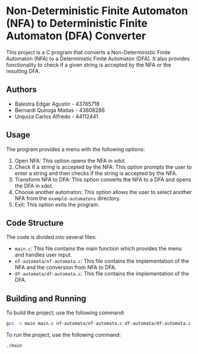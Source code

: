 # Non-Deterministic Finite Automaton (NFA) to Deterministic Finite Automaton (DFA) Converter

This project is a C program that converts a Non-Deterministic Finite Automaton (NFA) to a Deterministic Finite Automaton (DFA). It also provides functionality to check if a given string is accepted by the NFA or the resulting DFA.

## Authors
- Balestra Edgar Agustin - 43765718
- Bernardi Quiroga Matias - 43808286
- Urquiza Carlos Alfredo - 44112441 

## Usage

The program provides a menu with the following options:

1. Open NFA: This option opens the NFA in xdot.
2. Check if a string is accepted by the NFA: This option prompts the user to enter a string and then checks if the string is accepted by the NFA.
3. Transform NFA to DFA: This option converts the NFA to a DFA and opens the DFA in xdot.
4. Choose another automaton: This option allows the user to select another NFA from the `example-automatons` directory.
5. Exit: This option exits the program.

## Code Structure

The code is divided into several files:

- `main.c`: This file contains the main function which provides the menu and handles user input.
- `nf-automata/nf-automata.c`: This file contains the implementation of the NFA and the conversion from NFA to DFA.
- `df-automata/df-automata.c`: This file contains the implementation of the DFA.

## Building and Running

To build the project, use the following command:

```bash
gcc -o main main.c nf-automata/nf-automata.c df-automata/df-automata.c sets/set.c linked-lists/linked_list.c state/state.c
```

To run the project, use the following command:

```bash
./main
```
